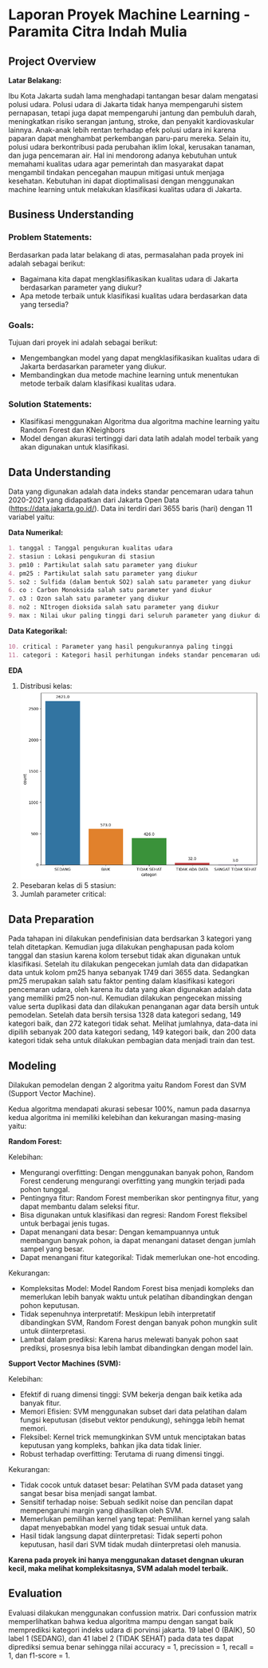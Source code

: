 # Laporan Proyek Machine Learning - Paramita Citra Indah Mulia

## Project Overview

**Latar Belakang:**

Ibu Kota Jakarta sudah lama menghadapi tantangan besar dalam mengatasi polusi udara. Polusi udara di Jakarta tidak hanya mempengaruhi sistem pernapasan, tetapi juga dapat mempengaruhi jantung dan pembuluh darah, meningkatkan risiko serangan jantung, stroke, dan penyakit kardiovaskular lainnya. Anak-anak lebih rentan terhadap efek polusi udara ini karena paparan dapat menghambat perkembangan paru-paru mereka. Selain itu, polusi udara berkontribusi pada perubahan iklim lokal, kerusakan tanaman, dan juga pencemaran air. Hal ini mendorong adanya kebutuhan untuk memahami kualitas udara  agar pemerintah dan masyarakat dapat mengambil tindakan pencegahan maupun mitigasi untuk menjaga kesehatan. Kebutuhan ini dapat dioptimalisasi dengan menggunakan machine learning untuk melakukan klasifikasi kualitas udara di Jakarta.


## Business Understanding
### **Problem Statements:**
Berdasarkan pada latar belakang di atas, permasalahan pada proyek ini adalah sebagai berikut:
- Bagaimana kita dapat mengklasifikasikan kualitas udara di Jakarta berdasarkan parameter yang diukur?
 - Apa metode terbaik untuk klasifikasi kualitas udara berdasarkan data yang tersedia?
    
### **Goals:**
Tujuan dari proyek ini adalah sebagai berikut:
- Mengembangkan model yang dapat mengklasifikasikan kualitas udara di Jakarta berdasarkan parameter yang diukur.
- Membandingkan dua metode machine learning untuk menentukan metode terbaik dalam klasifikasi kualitas udara.
    
### **Solution Statements:**
- Klasifikasi menggunakan Algoritma dua algoritma machine learning yaitu Random Forest dan KNeighbors
- Model dengan akurasi tertinggi dari data latih adalah model terbaik yang akan digunakan untuk klasifikasi. 


## Data Understanding
Data yang digunakan adalah data indeks standar pencemaran udara tahun 2020-2021 yang didapatkan dari Jakarta Open Data (https://data.jakarta.go.id/). Data ini terdiri dari 3655 baris (hari) dengan 11 variabel yaitu:

**Data Numerikal:**
```markdown
1. tanggal : Tanggal pengukuran kualitas udara
2. stasiun : Lokasi pengukuran di stasiun
3. pm10 : Partikulat salah satu parameter yang diukur
4. pm25 : Partikulat salah satu parameter yang diukur
5. so2 : Sulfida (dalam bentuk SO2) salah satu parameter yang diukur
6. co : Carbon Monoksida salah satu parameter yand diukur
7. o3 : Ozon salah satu parameter yang diukur
8. no2 : NItrogen dioksida salah satu parameter yang diukur
9. max : Nilai ukur paling tinggi dari seluruh parameter yang diukur dalam waktu yang sama
```

**Data Kategorikal:**
```markdown
10. critical : Parameter yang hasil pengukurannya paling tinggi
11. categori : Kategori hasil perhitungan indeks standar pencemaran udara
```
**EDA**
1. Distribusi kelas:
   ![gambar](https://github.com/yocimm/air_pollution_classification/blob/main/gambar/jml_per_kat.png?raw=true)
3. Pesebaran kelas di 5 stasiun:
4. Jumlah parameter critical:



## Data Preparation
Pada tahapan ini dilakukan pendefinisian data berdsarkan 3 kategori yang telah ditetapkan. Kemudian juga dilakukan penghapusan pada kolom tanggal dan stasiun karena kolom tersebut tidak akan digunakan untuk klasifikasi. Setelah itu dilakukan pengecekan jumlah data dan didapatkan data untuk kolom pm25 hanya sebanyak 1749 dari 3655 data. Sedangkan pm25 merupakan salah satu faktor penting dalam klasifikasi kategori pencemaran udara, oleh karena itu data yang akan digunakan adalah data yang memiliki pm25 non-nul. Kemudian dilakukan pengecekan missing value serta duplikasi data dan dilakukan penanganan agar data bersih untuk pemodelan. Setelah data bersih tersisa 1328 data kategori sedang, 149 kategori baik, dan 272 kategori tidak sehat. Melihat jumlahnya, data-data ini dipilih sebanyak 200 data kategori sedang, 149 kategori baik, dan 200 data kategori tidak seha untuk dilakukan pembagian data menjadi train dan test.

## Modeling
Dilakukan pemodelan dengan 2 algoritma yaitu Random Forest dan SVM (Support Vector Machine).

Kedua algoritma mendapati akurasi sebesar 100%, namun pada dasarnya kedua algoritma ini memiliki kelebihan dan kekurangan masing-masing yaitu:

**Random Forest:**

Kelebihan:

* Mengurangi overfitting: Dengan menggunakan banyak pohon, Random Forest cenderung mengurangi overfitting yang mungkin terjadi pada pohon tunggal.
* Pentingnya fitur: Random Forest memberikan skor pentingnya fitur, yang dapat membantu dalam seleksi fitur.
* Bisa digunakan untuk klasifikasi dan regresi: Random Forest fleksibel untuk berbagai jenis tugas.
* Dapat menangani data besar: Dengan kemampuannya untuk membangun banyak pohon, ia dapat menangani dataset dengan jumlah sampel yang besar.
* Dapat menangani fitur kategorikal: Tidak memerlukan one-hot encoding.

Kekurangan:

* Kompleksitas Model: Model Random Forest bisa menjadi kompleks dan memerlukan lebih banyak waktu untuk pelatihan dibandingkan dengan pohon keputusan.
* Tidak sepenuhnya interpretatif: Meskipun lebih interpretatif dibandingkan SVM, Random Forest dengan banyak pohon mungkin sulit untuk diinterpretasi.
* Lambat dalam prediksi: Karena harus melewati banyak pohon saat prediksi, prosesnya bisa lebih lambat dibandingkan dengan model lain.


**Support Vector Machines (SVM):**

Kelebihan:

* Efektif di ruang dimensi tinggi: SVM bekerja dengan baik ketika ada banyak fitur.
* Memori Efisien: SVM menggunakan subset dari data pelatihan dalam fungsi keputusan (disebut vektor pendukung), sehingga lebih hemat memori.
* Fleksibel: Kernel trick memungkinkan SVM untuk menciptakan batas keputusan yang kompleks, bahkan jika data tidak linier.
* Robust terhadap overfitting: Terutama di ruang dimensi tinggi.

Kekurangan:

* Tidak cocok untuk dataset besar: Pelatihan SVM pada dataset yang sangat besar bisa menjadi sangat lambat.
* Sensitif terhadap noise: Sebuah sedikit noise dan pencilan dapat mempengaruhi margin yang dihasilkan oleh SVM.
* Memerlukan pemilihan kernel yang tepat: Pemilihan kernel yang salah dapat menyebabkan model yang tidak sesuai untuk data.
* Hasil tidak langsung dapat diinterpretasi: Tidak seperti pohon keputusan, hasil dari SVM tidak mudah diinterpretasi oleh manusia.

**Karena pada proyek ini hanya menggunakan dataset dengnan ukuran kecil, maka melihat kompleksitasnya, SVM adalah model terbaik.**

## Evaluation
Evaluasi dilakukan menggunakan confussion matrix. Dari confussion matrix memperlihatkan bahwa kedua algoritma mampu dengan sangat baik memprediksi kategori indeks udara di porvinsi jakarta. 19 label 0 (BAIK), 50 label 1 (SEDANG), dan 41 label 2 (TIDAK SEHAT) pada data tes dapat diprediksi semua benar sehingga nilai accuracy = 1, precission = 1, recall = 1, dan f1-score = 1.
